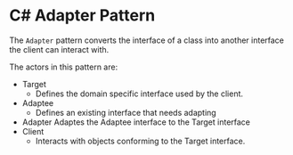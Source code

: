 # C# Adapter Pattern

The `Adapter` pattern converts the interface of a class into another interface the client can interact with.

The actors in this pattern are:
- Target
  - Defines the domain specific interface used by the client.
- Adaptee
  - Defines an existing interface that needs adapting
- Adapter
  Adaptes the Adaptee interface to the Target interface
- Client
  - Interacts with objects conforming to the Target interface.
